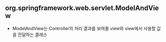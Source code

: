 

## org.springframework.web.servlet.ModelAndView

- ModelAndView는 Controller의 처리 결과를 보여줄 view와 view에서 사용할 값을 전달하는 클래스


